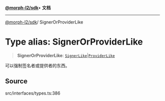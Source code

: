 [**@morph-l2/sdk**](../globals.md)• **文档**

***

[@morph-l2/sdk](../globals.md)/ SignerOrProviderLike

# Type alias: SignerOrProviderLike

> **SignerOrProviderLike**: [`SignerLike`](SignerLike.md)\|[`ProviderLike`](ProviderLike.md)

可以强制签名者或提供者的东西。

## Source

src/interfaces/types.ts:386
